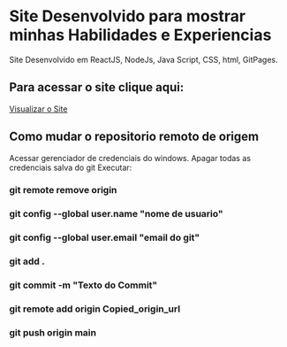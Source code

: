 # Site Desenvolvido para mostrar minhas Habilidades e Experiencias 

Site Desenvolvido em ReactJS, NodeJs, Java Script, CSS, html, GitPages. 

## Para acessar o site clique aqui: 
[Visualizar o Site](https://ncosta9.github.io/curriculo/)

## Como mudar o repositorio remoto de origem

Acessar gerenciador de credenciais do windows. 
Apagar todas as credenciais salva do git
Executar:
### git remote remove origin
### git config --global user.name "nome de usuario"
### git config --global user.email "email do git"
### git add .    
### git commit -m "Texto do Commit"    
### git remote add origin Copied_origin_url     
### git push origin main